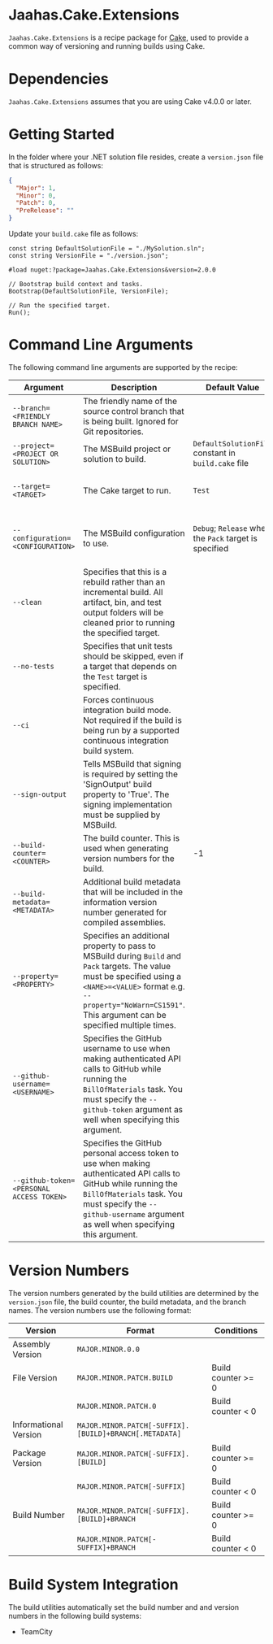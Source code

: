 # Jaahas.Cake.Extensions

`Jaahas.Cake.Extensions` is a recipe package for [Cake](https://cakebuild.net), used to provide a common way of versioning and running builds using Cake.


# Dependencies

`Jaahas.Cake.Extensions` assumes that you are using Cake v4.0.0 or later.


# Getting Started

In the folder where your .NET solution file resides, create a `version.json` file that is structured as follows:

```json
{
  "Major": 1,
  "Minor": 0,
  "Patch": 0,
  "PreRelease": ""
}
```

Update your `build.cake` file as follows:

```cake
const string DefaultSolutionFile = "./MySolution.sln";
const string VersionFile = "./version.json";

#load nuget:?package=Jaahas.Cake.Extensions&version=2.0.0

// Bootstrap build context and tasks.
Bootstrap(DefaultSolutionFile, VersionFile);

// Run the specified target.
Run();
```


# Command Line Arguments

The following command line arguments are supported by the recipe:

| Argument | Description | Default Value | Allowed Values |
| -------- | ----------- | ------------- | ---------------|
| `--branch=<FRIENDLY BRANCH NAME>` | The friendly name of the source control branch that is being built. Ignored for Git repositories. | | |
| `--project=<PROJECT OR SOLUTION>` | The MSBuild project or solution to build. | `DefaultSolutionFile` constant in `build.cake` file | |
| `--target=<TARGET>` | The Cake target to run. | `Test` | `Clean`, `Restore`, `Build`, `Test`, `Pack`, `BillOfMaterials` |
| `--configuration=<CONFIGURATION>` | The MSBuild configuration to use. | `Debug`; `Release` when the `Pack` target is specified | Any configuration defined in the MSBuild solution |
| `--clean` | Specifies that this is a rebuild rather than an incremental build. All artifact, bin, and test output folders will be cleaned prior to running the specified target. | | |
| `--no-tests` | Specifies that unit tests should be skipped, even if a target that depends on the `Test` target is specified. | | |
| `--ci` | Forces continuous integration build mode. Not required if the build is being run by a supported continuous integration build system. | | |
| `--sign-output` | Tells MSBuild that signing is required by setting the 'SignOutput' build property to 'True'. The signing implementation must be supplied by MSBuild. | | |
| `--build-counter=<COUNTER>` | The build counter. This is used when generating version numbers for the build. | -1 | |
| `--build-metadata=<METADATA>` | Additional build metadata that will be included in the information version number generated for compiled assemblies. | | |
| `--property=<PROPERTY>` | Specifies an additional property to pass to MSBuild during `Build` and `Pack` targets. The value must be specified using a `<NAME>=<VALUE>` format e.g. `--property="NoWarn=CS1591"`. This argument can be specified multiple times. | | |
| `--github-username=<USERNAME>` | Specifies the GitHub username to use when making authenticated API calls to GitHub while running the `BillOfMaterials` task. You must specify the `--github-token` argument as well when specifying this argument. | |
| `--github-token=<PERSONAL ACCESS TOKEN>` | Specifies the GitHub personal access token to use when making authenticated API calls to GitHub while running the `BillOfMaterials` task. You must specify the `--github-username` argument as well when specifying this argument. | |


# Version Numbers

The version numbers generated by the build utilities are determined by the `version.json` file, the build counter, the build metadata, and the branch names. The version numbers use the following format:

| Version | Format | Conditions |
| ------- | ------ | ---------- |
| Assembly Version | `MAJOR.MINOR.0.0` | |
| File Version | `MAJOR.MINOR.PATCH.BUILD` | Build counter >= 0 |
| | `MAJOR.MINOR.PATCH.0` | Build counter < 0 |
| Informational Version | `MAJOR.MINOR.PATCH[-SUFFIX].[BUILD]+BRANCH[.METADATA]` | |
| Package Version | `MAJOR.MINOR.PATCH[-SUFFIX].[BUILD]` | Build counter >= 0 |
| | `MAJOR.MINOR.PATCH[-SUFFIX]` | Build counter < 0 |
| Build Number | `MAJOR.MINOR.PATCH[-SUFFIX].[BUILD]+BRANCH` | Build counter >= 0 |
| | `MAJOR.MINOR.PATCH[-SUFFIX]+BRANCH` | Build counter < 0 |


# Build System Integration

The build utilities automatically set the build number and and version numbers in the following build systems:

* TeamCity
